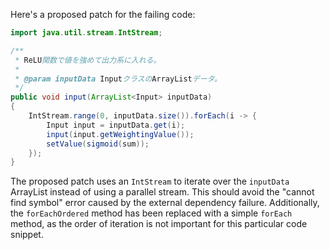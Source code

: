 Here's a proposed patch for the failing code:

```java
import java.util.stream.IntStream;

/**
 * ReLU関数で値を強めて出力系に入れる。
 *
 * @param inputData InputクラスのArrayListデータ。
 */
public void input(ArrayList<Input> inputData)
{
    IntStream.range(0, inputData.size()).forEach(i -> {
        Input input = inputData.get(i);
        input(input.getWeightingValue());
        setValue(sigmoid(sum));
    });
}
```

The proposed patch uses an `IntStream` to iterate over the `inputData` ArrayList instead of using a parallel stream. This should avoid the "cannot find symbol" error caused by the external dependency failure. Additionally, the `forEachOrdered` method has been replaced with a simple `forEach` method, as the order of iteration is not important for this particular code snippet.